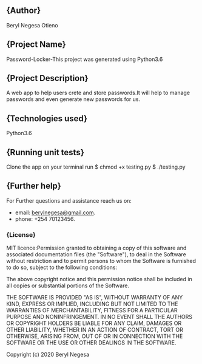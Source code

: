## {Author}

Beryl Negesa Otieno

## {Project Name}
Password-Locker-This project was generated using Python3.6

## {Project Description}

A web app to help users crete and store passwords.It will help to manage passwords and even generate new passwords for us.

## {Technologies used}
Python3.6

## {Running unit tests}
Clone the app on your terminal run
 $ chmod +x testing.py
 $ ./testing.py

## {Further help}
For Further questions and assistance reach us on:
* email: berylnegesa@gmail.com.
* phone: +254 70123456.

### {License}
MIT licence:Permission granted to obtaining a copy of this software and associated documentation files (the "Software"), to deal in the Software without restriction and to permit persons to whom the Software is furnished to do so, subject to the following conditions:

The above copyright notice and this permission notice shall be included in all copies or substantial portions of the Software.

THE SOFTWARE IS PROVIDED "AS IS", WITHOUT WARRANTY OF ANY KIND, EXPRESS OR IMPLIED, INCLUDING BUT NOT LIMITED TO THE WARRANTIES OF MERCHANTABILITY, FITNESS FOR A PARTICULAR PURPOSE AND NONINFRINGEMENT. IN NO EVENT SHALL THE AUTHORS OR COPYRIGHT HOLDERS BE LIABLE FOR ANY CLAIM, DAMAGES OR OTHER LIABILITY, WHETHER IN AN ACTION OF CONTRACT, TORT OR OTHERWISE, ARISING FROM, OUT OF OR IN CONNECTION WITH THE SOFTWARE OR THE USE OR OTHER DEALINGS IN THE SOFTWARE.

Copyright (c) 2020 Beryl Negesa
